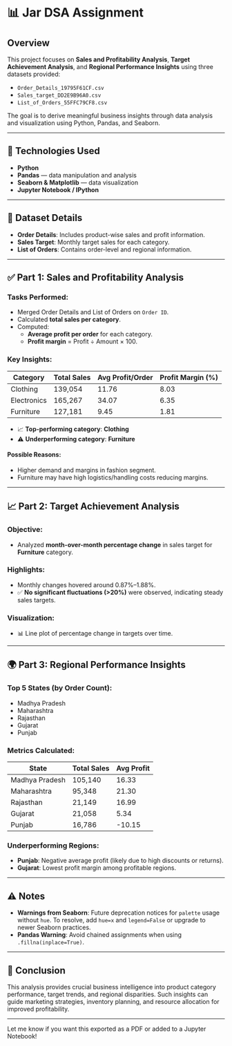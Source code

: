 # 📊 Jar DSA Assignment

## Overview

This project focuses on **Sales and Profitability Analysis**, **Target Achievement Analysis**, and **Regional Performance Insights** using three datasets provided:

- `Order_Details_19795F61CF.csv`
- `Sales_target_DD2E9B96A0.csv`
- `List_of_Orders_55FFC79CF8.csv`

The goal is to derive meaningful business insights through data analysis and visualization using Python, Pandas, and Seaborn.

---

## 🔧 Technologies Used

- **Python**
- **Pandas** — data manipulation and analysis
- **Seaborn & Matplotlib** — data visualization
- **Jupyter Notebook / IPython**

---

## 📂 Dataset Details

- **Order Details**: Includes product-wise sales and profit information.
- **Sales Target**: Monthly target sales for each category.
- **List of Orders**: Contains order-level and regional information.

---

## ✅ Part 1: Sales and Profitability Analysis

### Tasks Performed:

- Merged Order Details and List of Orders on `Order ID`.
- Calculated **total sales per category**.
- Computed:
  - **Average profit per order** for each category.
  - **Profit margin** = Profit ÷ Amount × 100.

### Key Insights:

| Category     | Total Sales | Avg Profit/Order | Profit Margin (%) |
|--------------|-------------|------------------|--------------------|
| Clothing     | 139,054     | 11.76            | 8.03               |
| Electronics  | 165,267     | 34.07            | 6.35               |
| Furniture    | 127,181     | 9.45             | 1.81               |

- 📈 **Top-performing category**: **Clothing**
- ⚠️ **Underperforming category**: **Furniture**

#### Possible Reasons:
- Higher demand and margins in fashion segment.
- Furniture may have high logistics/handling costs reducing margins.

---

## 📈 Part 2: Target Achievement Analysis

### Objective:

- Analyzed **month-over-month percentage change** in sales target for **Furniture** category.

### Highlights:

- Monthly changes hovered around 0.87%–1.88%.
- ✅ **No significant fluctuations (>20%)** were observed, indicating steady sales targets.

### Visualization:

- 📊 Line plot of percentage change in targets over time.

---

## 🌍 Part 3: Regional Performance Insights

### Top 5 States (by Order Count):

- Madhya Pradesh
- Maharashtra
- Rajasthan
- Gujarat
- Punjab

### Metrics Calculated:

| State            | Total Sales | Avg Profit |
|------------------|-------------|------------|
| Madhya Pradesh   | 105,140     | 16.33      |
| Maharashtra      | 95,348      | 21.30      |
| Rajasthan        | 21,149      | 16.99      |
| Gujarat          | 21,058      | 5.34       |
| Punjab           | 16,786      | -10.15     |

### Underperforming Regions:
- **Punjab**: Negative average profit (likely due to high discounts or returns).
- **Gujarat**: Lowest profit margin among profitable regions.

---

## ⚠️ Notes

- **Warnings from Seaborn**: Future deprecation notices for `palette` usage without `hue`. To resolve, add `hue=x` and `legend=False` or upgrade to newer Seaborn practices.
- **Pandas Warning**: Avoid chained assignments when using `.fillna(inplace=True)`.

---

## 📌 Conclusion

This analysis provides crucial business intelligence into product category performance, target trends, and regional disparities. Such insights can guide marketing strategies, inventory planning, and resource allocation for improved profitability.

---

Let me know if you want this exported as a PDF or added to a Jupyter Notebook!

